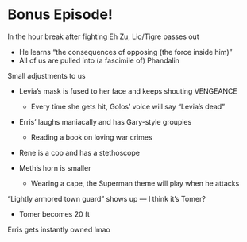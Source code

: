 # Bonus Episode!

In the hour break after fighting Eh Zu, Lio/Tigre passes out

- He learns “the consequences of opposing (the force inside him)”
- All of us are pulled into (a fascimile of) Phandalin

Small adjustments to us

- Levia’s mask is fused to her face and keeps shouting VENGEANCE
    - Every time she gets hit, Golos’ voice will say “Levia’s dead”
- Erris’ laughs maniacally and has Gary-style groupies
    - Reading a book on loving war crimes
- Rene is a cop and has a stethoscope
- Meth’s horn is smaller
    
    - Wearing a cape, the Superman theme will play when he attacks
    
      
    

  

“Lightly armored town guard” shows up — I think it’s Tomer?

- Tomer becomes 20 ft

  

  

Erris gets instantly owned lmao